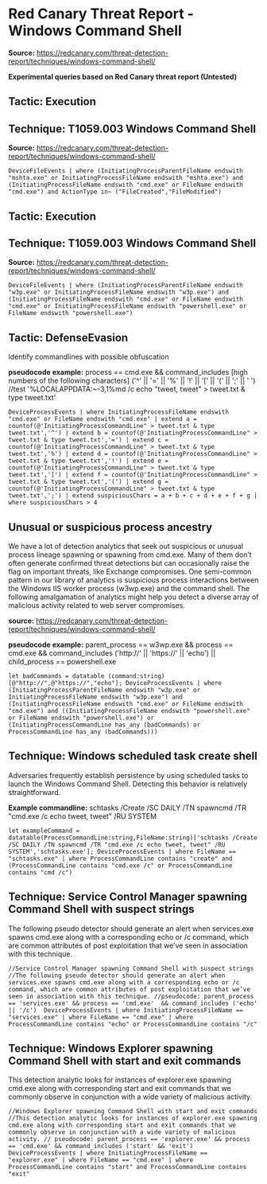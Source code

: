 # Red Canary Threat Report - Windows Command Shell

**Source:** https://redcanary.com/threat-detection-report/techniques/windows-command-shell/

**Experimental queries based on Red Canary threat report (Untested)**

## Tactic: Execution
## Technique: T1059.003 Windows Command Shell
**Source:** https://redcanary.com/threat-detection-report/techniques/windows-command-shell/

`DeviceFileEvents
| where (InitiatingProcessParentFileName endswith "mshta.exe" or InitiatingProcessFileName endswith "mshta.exe") and (InitiatingProcessFileName endswith "cmd.exe" or FileName endswith "cmd.exe") and ActionType in~ ("FileCreated","FileModified")`

## Tactic: Execution
## Technique: T1059.003 Windows Command Shell
**Source:** https://redcanary.com/threat-detection-report/techniques/windows-command-shell/

`DeviceFileEvents
| where (InitiatingProcessParentFileName endswith "w3p.exe" or InitiatingProcessFileName endswith "w3p.exe") and (InitiatingProcessFileName endswith "cmd.exe" or FileName endswith "cmd.exe" or InitiatingProcessFileName endswith "powershell.exe" or FileName endswith "powershell.exe")`

## Tactic:  DefenseEvasion
Identify commandlines with possible obfuscation

**pseudocode example:**  process == cmd.exe && command_includes [high numbers of the following characters] ('^' || '=' || '%' || '!' || '[' || '(' || ';' || ' ')
//test '%LOCALAPPDATA:~-3,1%md /c echo "tweet, tweet" > tweet.txt & type tweet.txt'

`DeviceProcessEvents
| where InitiatingProcessFileName endswith "cmd.exe" or FileName endswith "cmd.exe"
| extend a = countof(@'InitiatingProcessCommandLine" > tweet.txt & type tweet.txt','^')
| extend b = countof(@'InitiatingProcessCommandLine" > tweet.txt & type tweet.txt','=')
| extend c = countof(@'InitiatingProcessCommandLine" > tweet.txt & type tweet.txt','%')
| extend d = countof(@'InitiatingProcessCommandLine" > tweet.txt & type tweet.txt','!')
| extend e = countof(@'InitiatingProcessCommandLine" > tweet.txt & type tweet.txt','[')
| extend f = countof(@'InitiatingProcessCommandLine" > tweet.txt & type tweet.txt','(')
| extend g = countof(@'InitiatingProcessCommandLine" > tweet.txt & type tweet.txt',';')
| extend suspiciousChars = a + b + c + d + e + f + g
| where suspiciousChars > 4`

## Unusual or suspicious process ancestry
We have a lot of detection analytics that seek out suspicious or unusual process lineage spawning or spawning from cmd.exe. Many of them don’t often generate confirmed threat detections but can occasionally raise the flag on important threats, like Exchange compromises. One semi-common pattern in our library of analytics is suspicious process interactions between the Windows IIS worker process (w3wp.exe) and the command shell. The following amalgamation of analytics might help you detect a diverse array of malicious activity related to web server compromises.

**source:** https://redcanary.com/threat-detection-report/techniques/windows-command-shell/

**pseudocode example:** parent_process == w3wp.exe && process == cmd.exe && command_includes ('http://' || 'https://' || 'echo') || child_process == powershell.exe

`let badCommands = datatable (command:string)[@"http://",@"https://","echo"];
DeviceProcessEvents
| where (InitiatingProcessParentFileName endswith "w3p.exe" or InitiatingProcessFileName endswith "w3p.exe") and (InitiatingProcessFileName endswith "cmd.exe" or FileName endswith "cmd.exe") and ((InitiatingProcessFileName endswith "powershell.exe" or FileName endswith "powershell.exe") or (InitiatingProcessCommandLine has_any (badCommands) or ProcessCommandLine has_any (badCommands)))`

## Technique: Windows scheduled task create shell
Adversaries frequently establish persistence by using scheduled tasks to launch the Windows Command Shell. Detecting this behavior is relatively straightforward.

**Example commandline:** schtasks /Create /SC DAILY /TN spawncmd /TR "cmd.exe /c echo tweet, tweet" /RU SYSTEM

`let exampleCommand = datatable(ProcessCommandLine:string,FileName:string)['schtasks /Create /SC DAILY /TN spawncmd /TR "cmd.exe /c echo tweet, tweet" /RU SYSTEM','schtasks.exe'];
DeviceProcessEvents
| where FileName == "schtasks.exe"
| where ProcessCommandLine contains "create" and (ProcessCommandLine contains "cmd.exe /c" or ProcessCommandLine contains "cmd /c")`

## Technique: Service Control Manager spawning Command Shell with suspect strings
The following pseudo detector should generate an alert when services.exe spawns cmd.exe along with a corresponding echo or /c command, which are common attributes of post exploitation that we’ve seen in association with this technique.

`//Service Control Manager spawning Command Shell with suspect strings
//The following pseudo detector should generate an alert when services.exe spawns cmd.exe along with a corresponding echo or /c command, which are common attributes of post exploitation that we’ve seen in association with this technique.
//pseudocode: parent_process == 'services.exe' && process == 'cmd.exe'  && command_includes ('echo' || '/c') 
DeviceProcessEvents
| where InitiatingProcessFileName == "services.exe"
| where FileName == "cmd.exe"
| where ProcessCommandLine contains "echo" or ProcessCommandLine contains "/c"`

## Technique: Windows Explorer spawning Command Shell with start and exit commands
This detection analytic looks for instances of explorer.exe spawning cmd.exe along with corresponding start and exit commands that we commonly observe in conjunction with a wide variety of malicious activity.

`//Windows Explorer spawning Command Shell with start and exit commands
//This detection analytic looks for instances of explorer.exe spawning cmd.exe along with corresponding start and exit commands that we commonly observe in conjunction with a wide variety of malicious activity.
// pseudocode: parent_process == 'explorer.exe' && process == 'cmd.exe' && command_includes ('start' && 'exit')
DeviceProcessEvents
| where InitiatingProcessFileName == "explorer.exe"
| where FileName == "cmd.exe"
| where ProcessCommandLine contains "start" and ProcessCommandLine contains "exit"`



